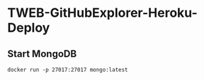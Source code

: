 # TWEB-GitHubExplorer-Heroku-Deploy

## Start MongoDB
```
docker run -p 27017:27017 mongo:latest
```
